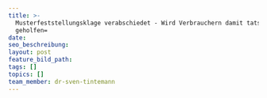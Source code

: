```yaml
---
title: >-
  Musterfeststellungsklage verabschiedet - Wird Verbrauchern damit tatsächlich
  geholfen=
date:
seo_beschreibung:
layout: post
feature_bild_path:
tags: []
topics: []
team_member: dr-sven-tintemann
---
```

